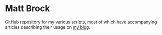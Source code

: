 # Matt Brock

GitHub repository for my various scripts, most of which have accompanying articles describing their usage on [my blog](http://blog.mattbrock.co.uk).
